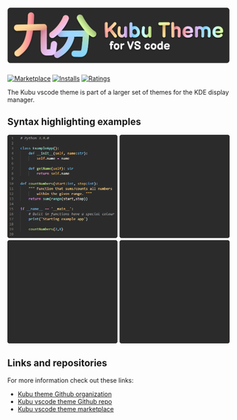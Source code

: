 
<h1>
    <img alt="Kubu theme logo" src="https://github.com/KubuTheme/kubu-art/blob/main/kubu-full-logo.png">
</h1>

[![Marketplace](https://vsmarketplacebadge.apphb.com/version/matthijsreyers.kubu-theme.svg)](https://marketplace.visualstudio.com/items?itemName=matthijsreyers.kubu-theme)
[![Installs](https://vsmarketplacebadge.apphb.com/installs/matthijsreyers.kubu-theme.svg)](https://marketplace.visualstudio.com/items?itemName=matthijsreyers.kubu-theme)
[![Ratings](https://vsmarketplacebadge.apphb.com/rating-star/matthijsreyers.kubu-theme.svg)](https://marketplace.visualstudio.com/items?itemName=matthijsreyers.kubu-theme)

The Kubu vscode theme is part of a larger set of themes for the KDE display manager.

## Syntax highlighting examples
<img alt="Kubu syntax colours examples" src="https://github.com/KubuTheme/kubu-art/blob/main/code-examples.png">

## Links and repositories
For more information check out these links:
* [Kubu theme Github organization](https://github.com/KubuTheme/)
* [Kubu vscode theme Github repo](https://github.com/KubuTheme/kubu-vscode-theme/)
* [Kubu vscode theme marketplace](https://marketplace.visualstudio.com/items?itemName=matthijsreyers.kubu-theme)
